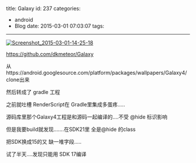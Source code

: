 title: Galaxy
id: 237
categories:
  - android
  - Blog
date: 2015-03-01 07:03:07
tags:
---

[![Screenshot_2015-03-01-14-25-18](http://dk-exp.com/wp-content/uploads/2015/03/Screenshot_2015-03-01-14-25-18-576x1024.png)](http://dk-exp.com/wp-content/uploads/2015/03/Screenshot_2015-03-01-14-25-18.png)

https://github.com/dkmeteor/Galaxy


从https://android.googlesource.com/platform/packages/wallpapers/Galaxy4/ clone出来

然后转成了 gradle 工程

之前就吐槽 RenderScript在 Gradle里集成多蛋疼.....


源码库里那个Galaxy4工程是和源码一起编译的....不受 @hide 标识影响

但是我要build就发现.......在SDK21里 全是@hide 的class


把SDK换成15的又 缺一堆字段.....

试了半天....发现只能用 SDK 17编译
